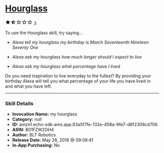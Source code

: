 # [Hourglass](http://alexa.amazon.com/#skills/amzn1.echo-sdk-ams.app.83a5f7fe-132e-458a-9fe7-d8f2308cd706)
![1.8 stars](../../images/ic_star_black_18dp_1x.png)![1.8 stars](../../images/ic_star_half_black_18dp_1x.png)![1.8 stars](../../images/ic_star_border_black_18dp_1x.png)![1.8 stars](../../images/ic_star_border_black_18dp_1x.png)![1.8 stars](../../images/ic_star_border_black_18dp_1x.png) 3

To use the Hourglass skill, try saying...

* *Alexa tell my hourglass my birthday is March Seventeenth Nineteen Seventy One*

* *Alexa ask my hourglass how much longer should I expect to live*

* *Alexa ask my hourglass what percentage have I lived*

Do you need inspiration to live everyday to the fullest? By providing your birthday Alexa will tell you what percentage of your life you have lived in and what you have left.

***

### Skill Details

* **Invocation Name:** my hourglass
* **Category:** null
* **ID:** amzn1.echo-sdk-ams.app.83a5f7fe-132e-458a-9fe7-d8f2308cd706
* **ASIN:** B01FZW2OH4
* **Author:** BLT Robotics
* **Release Date:** May 26, 2016 @ 09:08:41
* **In-App Purchasing:** No
